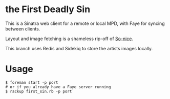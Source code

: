 # the First Deadly Sin
This is a Sinatra web client for a remote or local MPD, with Faye for syncing between clients.

Layout and image fetching is a shameless rip-off of [So-nice](https://github.com/sunny/so-nice).

This branch uses Redis and Sidekiq to store the artists images locally.

# Usage
```
$ foreman start -p port
# or if you already have a Faye server running
$ rackup first_sin.rb -p port
```


